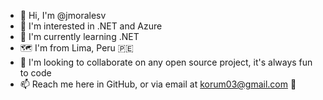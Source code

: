 - 👋 Hi, I'm @jmoralesv
- 👀 I'm interested in .NET and Azure
- 🌱 I'm currently learning .NET
- 🗺 I'm from Lima, Peru 🇵🇪
- 💞️ I'm looking to collaborate on any open source project, it's always fun to code
- 📫 Reach me here in GitHub, or via email at korum03@gmail.com 🙌

<!---
jmoralesv/jmoralesv is a ✨ special ✨ repository because its `README.md` (this file) appears on your GitHub profile.
You can click the Preview link to take a look at your changes.
--->
